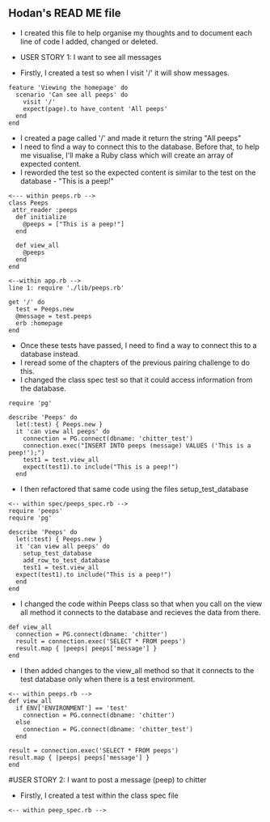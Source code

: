 ## Hodan's READ ME file

* I created this file to help organise my thoughts and to document each line of code I added, changed or deleted.

* USER STORY 1: I want to see all messages
* Firstly, I created a test so when I visit '/' it will show messages.
```
feature 'Viewing the homepage' do
  scenario 'Can see all peeps' do
    visit '/'
    expect(page).to have_content 'All peeps'
  end
end

```
* I created a page called '/' and made it return the string "All peeps"
* I need to find a way to connect this to the database. Before that, to help me visualise, I'll make a Ruby class which will create an array of expected content.
* I reworded the test so the expected content is similar to the test on the database - "This is a peep!"
```
<--- within peeps.rb -->
class Peeps
 attr_reader :peeps
  def initialize
    @peeps = ["This is a peep!"]
  end

  def view_all
    @peeps
  end
end
```
```
<--within app.rb -->
line 1: require './lib/peeps.rb'

get '/' do
  test = Peeps.new
  @message = test.peeps
  erb :homepage
end
```
* Once these tests have passed, I need to find a way to connect this to a database instead.
* I reread some of the chapters of the previous pairing challenge to do this.
* I changed the class spec test so that it could access information from the database.
```
require 'pg'

describe 'Peeps' do
  let(:test) { Peeps.new }
  it 'can view all peeps' do
    connection = PG.connect(dbname: 'chitter_test')
    connection.exec("INSERT INTO peeps (message) VALUES ('This is a peep!');")
    test1 = test.view_all
    expect(test1).to include("This is a peep!")
  end

```
* I then refactored that same code using the files setup_test_database
```
<-- within spec/peeps_spec.rb -->
require 'peeps'
require 'pg'

describe 'Peeps' do
  let(:test) { Peeps.new }
  it 'can view all peeps' do
    setup_test_database
    add_row_to_test_database
    test1 = test.view_all
  expect(test1).to include("This is a peep!")
  end
end

```
* I changed the code within Peeps class so that when you call on the view all method it connects to the database and recieves the data from there.

```
def view_all
  connection = PG.connect(dbname: 'chitter')
  result = connection.exec('SELECT * FROM peeps')
  result.map { |peeps| peeps['message'] }
end
```
*  I then added changes to the view_all method so that it connects to the test database only when there is a test environment.
```
<-- within peeps.rb -->
def view_all
  if ENV['ENVIRONMENT'] == 'test'
    connection = PG.connect(dbname: 'chitter')
  else
    connection = PG.connect(dbname: 'chitter_test')
  end

result = connection.exec('SELECT * FROM peeps')
result.map { |peeps| peeps['message'] }
end
```


#USER STORY 2: I want to post a message (peep) to chitter
* Firstly, I created a test within the class spec file
```
<-- within peep_spec.rb -->


```

